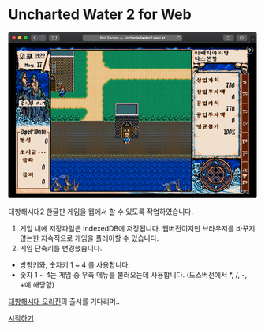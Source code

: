 # Uncharted Water 2 for Web

![shot1](./screenshots/0.png)

대항해시대2 한글판 게임을 웹에서 할 수 있도록 작업하였습니다.

1. 게임 내에 저장파일은 IndexedDB에 저장됩니다. 웹버전이지만 브라우저를 바꾸지 않는한 지속적으로 게임을 플레이할 수 있습니다.
2. 게임 단축키를 변경했습니다.
  - 방향키와, 숫자키 1 ~ 4 를 사용합니다.
  - 숫자 1 ~ 4는 게임 중 우측 메뉴를 불러오는데 사용합니다. (도스버전에서 *, /, -, +에 해당함)

[대항해시대 오리진](https://namu.wiki/w/%EB%8C%80%ED%95%AD%ED%95%B4%EC%8B%9C%EB%8C%80%20%EC%98%A4%EB%A6%AC%EC%A7%84)의 출시를 기다리며..

[시작하기](http://unchartedwater2.wani.kr)
